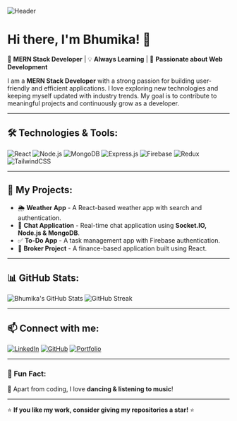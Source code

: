 ![Header](https://your-banner-image-url.com)

# Hi there, I'm Bhumika! 👋

🚀 **MERN Stack Developer** | 💡 **Always Learning** | 🎯 **Passionate about Web Development**

I am a **MERN Stack Developer** with a strong passion for building user-friendly and efficient applications. I love exploring new technologies and keeping myself updated with industry trends. My goal is to contribute to meaningful projects and continuously grow as a developer. 

---

## 🛠️ Technologies & Tools:

![React](https://img.shields.io/badge/React-20232A?style=for-the-badge&logo=react)
![Node.js](https://img.shields.io/badge/Node.js-43853D?style=for-the-badge&logo=node-dot-js)
![MongoDB](https://img.shields.io/badge/MongoDB-4EA94B?style=for-the-badge&logo=mongodb)
![Express.js](https://img.shields.io/badge/Express.js-000000?style=for-the-badge&logo=express)
![Firebase](https://img.shields.io/badge/Firebase-FFCA28?style=for-the-badge&logo=firebase)
![Redux](https://img.shields.io/badge/Redux-764ABC?style=for-the-badge&logo=redux)
![TailwindCSS](https://img.shields.io/badge/TailwindCSS-38B2AC?style=for-the-badge&logo=tailwind-css)

---

## 📌 My Projects:
- 🌦️ **Weather App** - A React-based weather app with search and authentication.
- 💬 **Chat Application** - Real-time chat application using **Socket.IO, Node.js & MongoDB**.
- ✅ **To-Do App** - A task management app with Firebase authentication.
- 🏦 **Broker Project** - A finance-based application built using React.

---

## 📊 GitHub Stats:

![Bhumika's GitHub Stats](https://github-readme-stats.vercel.app/api?username=bhumika123&show_icons=true&theme=radical)
![GitHub Streak](https://github-readme-streak-stats.herokuapp.com/?user=bhumika123&theme=radical)

---

## 📫 Connect with me:

[![LinkedIn](https://img.shields.io/badge/LinkedIn-0A66C2?style=for-the-badge&logo=linkedin)](https://www.linkedin.com/in/your-profile)
[![GitHub](https://img.shields.io/badge/GitHub-181717?style=for-the-badge&logo=github)](https://github.com/bhumika123)
[![Portfolio](https://img.shields.io/badge/Portfolio-000?style=for-the-badge&logo=react)](https://your-portfolio.com)

---

### 🎯 Fun Fact:
💃 Apart from coding, I love **dancing & listening to music**!

---

⭐ **If you like my work, consider giving my repositories a star!** ⭐

